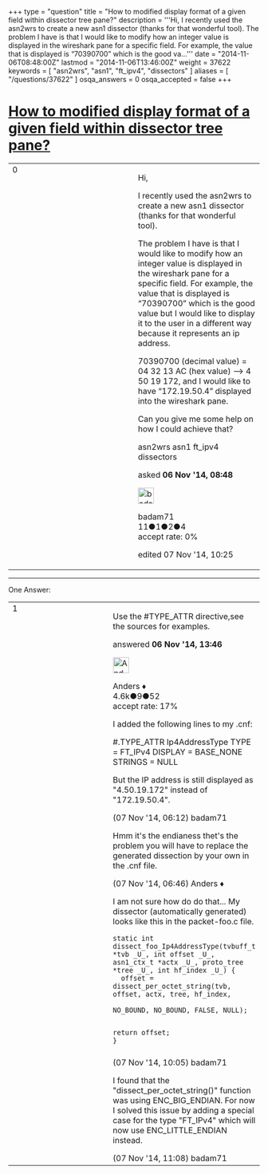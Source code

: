 +++
type = "question"
title = "How to modified display format of a given field within dissector tree pane?"
description = '''Hi, I recently used the asn2wrs to create a new asn1 dissector (thanks for that wonderful tool). The problem I have is that I would like to modify how an integer value is displayed in the wireshark pane for a specific field. For example, the value that is displayed is “70390700” which is the good va...'''
date = "2014-11-06T08:48:00Z"
lastmod = "2014-11-06T13:46:00Z"
weight = 37622
keywords = [ "asn2wrs", "asn1", "ft_ipv4", "dissectors" ]
aliases = [ "/questions/37622" ]
osqa_answers = 0
osqa_accepted = false
+++

<div class="headNormal">

# [How to modified display format of a given field within dissector tree pane?](/questions/37622/how-to-modified-display-format-of-a-given-field-within-dissector-tree-pane)

</div>

<div id="main-body">

<div id="askform">

<table id="question-table" style="width:100%;"><colgroup><col style="width: 50%" /><col style="width: 50%" /></colgroup><tbody><tr class="odd"><td style="width: 30px; vertical-align: top"><div class="vote-buttons"><div id="post-37622-score" class="post-score" title="current number of votes">0</div><div id="favorite-count" class="favorite-count"></div></div></td><td><div id="item-right"><div class="question-body"><p>Hi,</p><p>I recently used the asn2wrs to create a new asn1 dissector (thanks for that wonderful tool).</p><p>The problem I have is that I would like to modify how an integer value is displayed in the wireshark pane for a specific field. For example, the value that is displayed is “70390700” which is the good value but I would like to display it to the user in a different way because it represents an ip address.</p><p>70390700 (decimal value) = 04 32 13 AC (hex value) –&gt; 4 50 19 172, and I would like to have “172.19.50.4” displayed into the wireshark pane.</p><p>Can you give me some help on how I could achieve that?</p></div><div id="question-tags" class="tags-container tags">asn2wrs asn1 ft_ipv4 dissectors</div><div id="question-controls" class="post-controls"></div><div class="post-update-info-container"><div class="post-update-info post-update-info-user"><p>asked <strong>06 Nov '14, 08:48</strong></p><img src="https://secure.gravatar.com/avatar/10d514b16f65d7a9e8c47e1378e9534c?s=32&amp;d=identicon&amp;r=g" class="gravatar" width="32" height="32" alt="badam71&#39;s gravatar image" /><p>badam71<br />
<span class="score" title="11 reputation points">11</span><span title="1 badges"><span class="badge1">●</span><span class="badgecount">1</span></span><span title="2 badges"><span class="silver">●</span><span class="badgecount">2</span></span><span title="4 badges"><span class="bronze">●</span><span class="badgecount">4</span></span><br />
<span class="accept_rate" title="Rate of the user&#39;s accepted answers">accept rate:</span> <span title="badam71 has no accepted answers">0%</span></p></div><div class="post-update-info post-update-info-edited"><p>edited 07 Nov '14, 10:25</p></div></div><div id="comments-container-37622" class="comments-container"></div><div id="comment-tools-37622" class="comment-tools"></div><div class="clear"></div><div id="comment-37622-form-container" class="comment-form-container"></div><div class="clear"></div></div></td></tr></tbody></table>

------------------------------------------------------------------------

<div class="tabBar">

<span id="sort-top"></span>

<div class="headQuestions">

One Answer:

</div>

</div>

<span id="37627"></span>

<div id="answer-container-37627" class="answer">

<table style="width:100%;"><colgroup><col style="width: 50%" /><col style="width: 50%" /></colgroup><tbody><tr class="odd"><td style="width: 30px; vertical-align: top"><div class="vote-buttons"><div id="post-37627-score" class="post-score" title="current number of votes">1</div></div></td><td><div class="item-right"><div class="answer-body"><p>Use the #TYPE_ATTR directive,see the sources for examples.</p></div><div class="answer-controls post-controls"></div><div class="post-update-info-container"><div class="post-update-info post-update-info-user"><p>answered <strong>06 Nov '14, 13:46</strong></p><img src="https://secure.gravatar.com/avatar/2d3d425a7a829209431fb38d326b53af?s=32&amp;d=identicon&amp;r=g" class="gravatar" width="32" height="32" alt="Anders&#39;s gravatar image" /><p>Anders ♦<br />
<span class="score" title="4578 reputation points"><span>4.6k</span></span><span title="9 badges"><span class="silver">●</span><span class="badgecount">9</span></span><span title="52 badges"><span class="bronze">●</span><span class="badgecount">52</span></span><br />
<span class="accept_rate" title="Rate of the user&#39;s accepted answers">accept rate:</span> <span title="Anders has 56 accepted answers">17%</span></p></div></div><div id="comments-container-37627" class="comments-container"><span id="37650"></span><div id="comment-37650" class="comment"><div id="post-37650-score" class="comment-score"></div><div class="comment-text"><p>I added the following lines to my .cnf:</p><p>#.TYPE_ATTR Ip4AddressType TYPE = FT_IPv4 DISPLAY = BASE_NONE STRINGS = NULL</p><p>But the IP address is still displayed as "4.50.19.172" instead of "172.19.50.4".</p></div><div id="comment-37650-info" class="comment-info"><span class="comment-age">(07 Nov '14, 06:12)</span> badam71</div></div><span id="37651"></span><div id="comment-37651" class="comment"><div id="post-37651-score" class="comment-score"></div><div class="comment-text"><p>Hmm it's the endianess thet's the problem you will have to replace the generated dissection by your own in the .cnf file.</p></div><div id="comment-37651-info" class="comment-info"><span class="comment-age">(07 Nov '14, 06:46)</span> Anders ♦</div></div><span id="37656"></span><div id="comment-37656" class="comment"><div id="post-37656-score" class="comment-score"></div><div class="comment-text"><p>I am not sure how do do that... My dissector (automatically generated) looks like this in the packet-foo.c file.</p><pre><code>static int
dissect_foo_Ip4AddressType(tvbuff_t *tvb _U_, int offset _U_, asn1_ctx_t *actx _U_, proto_tree *tree _U_, int hf_index _U_) {
  offset = dissect_per_octet_string(tvb, offset, actx, tree, hf_index,
                                       NO_BOUND, NO_BOUND, FALSE, NULL);

  return offset;
}</code></pre></div><div id="comment-37656-info" class="comment-info"><span class="comment-age">(07 Nov '14, 10:05)</span> badam71</div></div><span id="37659"></span><div id="comment-37659" class="comment"><div id="post-37659-score" class="comment-score"></div><div class="comment-text"><p>I found that the "dissect_per_octet_string()" function was using ENC_BIG_ENDIAN. For now I solved this issue by adding a special case for the type "FT_IPv4" which will now use ENC_LITTLE_ENDIAN instead.</p></div><div id="comment-37659-info" class="comment-info"><span class="comment-age">(07 Nov '14, 11:08)</span> badam71</div></div></div><div id="comment-tools-37627" class="comment-tools"></div><div class="clear"></div><div id="comment-37627-form-container" class="comment-form-container"></div><div class="clear"></div></div></td></tr></tbody></table>

</div>

<div class="paginator-container-left">

</div>

</div>

</div>

